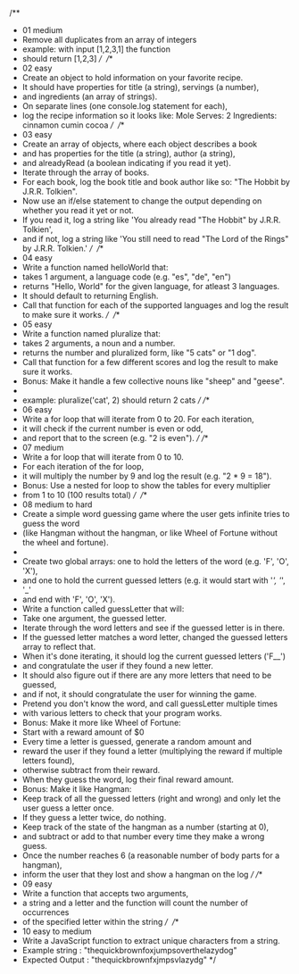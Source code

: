 /**
 * 01 medium
 * Remove all duplicates from an array of integers
 * example: with input [1,2,3,1] the function
 * should return [1,2,3]
 */
​
/**
 * 02 easy
 * Create an object to hold information on your favorite recipe. 
 * It should have properties for title (a string), servings (a number), 
 * and ingredients (an array of strings).
 * On separate lines (one console.log statement for each), 
 * log the recipe information so it looks like:
Mole
Serves: 2
Ingredients:
cinnamon
cumin
cocoa
 */
​
/**
 * 03 easy
 * Create an array of objects, where each object describes a book
 * and has properties for the title (a string), author (a string), 
 * and alreadyRead (a boolean indicating if you read it yet).
 * Iterate through the array of books. 
 * For each book, log the book title and book author like so: "The Hobbit by J.R.R. Tolkien".
 * Now use an if/else statement to change the output depending on whether you read it yet or not. 
 * If you read it, log a string like 'You already read "The Hobbit" by J.R.R. Tolkien', 
 * and if not, log a string like 'You still need to read "The Lord of the Rings" by J.R.R. Tolkien.'
 */
​
/**
 * 04 easy
 * Write a function named helloWorld that:
 * takes 1 argument, a language code (e.g. "es", "de", "en")
 * returns "Hello, World" for the given language, for atleast 3 languages. 
 * It should default to returning English.
 * Call that function for each of the supported languages and log the result to make sure it works.
 */
​
/**
 * 05 easy
 * Write a function named pluralize that:
 * takes 2 arguments, a noun and a number.
 * returns the number and pluralized form, like "5 cats" or "1 dog".
 * Call that function for a few different scores and log the result to make sure it works.
 * Bonus: Make it handle a few collective nouns like "sheep" and "geese".
 * 
 * example: pluralize('cat', 2) should return 2 cats
 */
​
/**
 * 06 easy
 * Write a for loop that will iterate from 0 to 20. For each iteration, 
 * it will check if the current number is even or odd, 
 * and report that to the screen (e.g. "2 is even").
 */
​
/**
 * 07 medium
 * Write a for loop that will iterate from 0 to 10. 
 * For each iteration of the for loop, 
 * it will multiply the number by 9 and log the result (e.g. "2 * 9 = 18").
 * Bonus: Use a nested for loop to show the tables for every multiplier 
 * from 1 to 10 (100 results total)
 */
​
/**
 * 08 medium to hard
 * Create a simple word guessing game where the user gets infinite tries to guess the word 
 * (like Hangman without the hangman, or like Wheel of Fortune without the wheel and fortune).
 * 
 * Create two global arrays: one to hold the letters of the word (e.g. 'F', 'O', 'X'), 
 * and one to hold the current guessed letters (e.g. it would start with '_', '_', '_' 
 * and end with 'F', 'O', 'X').
 * Write a function called guessLetter that will:
 * Take one argument, the guessed letter.
 * Iterate through the word letters and see if the guessed letter is in there.
 * If the guessed letter matches a word letter, changed the guessed letters array to reflect that.
 * When it's done iterating, it should log the current guessed letters ('F__')
 * and congratulate the user if they found a new letter.
 * It should also figure out if there are any more letters that need to be guessed,
 * and if not, it should congratulate the user for winning the game.
 * Pretend you don't know the word, and call guessLetter multiple times 
 * with various letters to check that your program works.
 * Bonus: Make it more like Wheel of Fortune:
 * Start with a reward amount of $0
 * Every time a letter is guessed, generate a random amount and 
 * reward the user if they found a letter (multiplying the reward if multiple letters found), 
 * otherwise subtract from their reward.
 * When they guess the word, log their final reward amount.
 * Bonus: Make it like Hangman:
 * Keep track of all the guessed letters (right and wrong) and only let the user guess a letter once.
 * If they guess a letter twice, do nothing.
 * Keep track of the state of the hangman as a number (starting at 0), 
 * and subtract or add to that number every time they make a wrong guess.
 * Once the number reaches 6 (a reasonable number of body parts for a hangman), 
 * inform the user that they lost and show a hangman on the log
 */
​
/**
 * 09 easy
 * Write a function that accepts two arguments, 
 * a string and a letter and the function will count the number of occurrences 
 * of the specified letter within the string
 */
​
/**
 * 10 easy to medium
 * Write a JavaScript function to extract unique characters from a string.
 * Example string : "thequickbrownfoxjumpsoverthelazydog"
 * Expected Output : "thequickbrownfxjmpsvlazydg"
 */